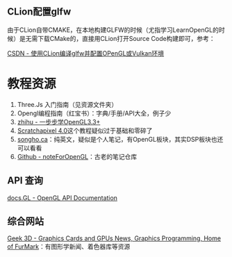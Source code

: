 ## CLion配置glfw

由于CLion自带CMAKE，在本地构建GLFW的时候（尤指学习LearnOpenGL的时候）是无需下载CMake的，直接用CLion打开Source Code构建即可，参考：

[CSDN - 使用CLion编译glfw并配置OPenGL或Vulkan环境](https://blog.csdn.net/weixin_44615552/article/details/130130919)

# 教程资源

1. Three.Js 入门指南（见资源文件夹）
2. Opengl编程指南（红宝书）：字典/手册/API大全，例子少
3. [zhihu - 一步步学OpenGL3.3+](https://www.zhihu.com/column/c_1375900139991678976)
4. [Scratchapixel 4.0](https://www.scratchapixel.com/)这个教程疑似过于基础和零碎了
5. [songho.ca](https://www.songho.ca/index.html)：纯英文，疑似是个人笔记，有OpenGL板块，其实DSP板块也还可以看看
6. [Github - noteForOpenGL](https://github.com/wangdingqiao/noteForOpenGL)：古老的笔记仓库

## API 查询

[docs.GL - OpenGL API Documentation](https://docs.gl/)

## 综合网站

[Geek 3D - Graphics Cards and GPUs News, Graphics Programming, Home of FurMark](https://www.geeks3d.com/shader-library/)：有图形学新闻、着色器库等资源
